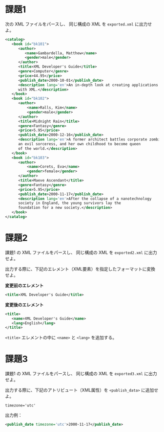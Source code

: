 # 課題1

次の XML ファイルをパースし、
同じ構成の XML を `exported.xml` に出力せよ。

```xml
<catalog>
   <book id="bk101">
      <author>
         <name>Gambardella, Matthew</name>
         <gender>male</gender>
      </author>
      <title>XML Developer's Guide</title>
      <genre>Computer</genre>
      <price>44.95</price>
      <publish_date>2000-10-01</publish_date>
      <description lang='en'>An in-depth look at creating applications 
      with XML.</description>
   </book>
   <book id="bk102">
      <author>
          <name>Ralls, Kim</name>
          <gender>male</gender>
      </author>
      <title>Midnight Rain</title>
      <genre>Fantasy</genre>
      <price>5.95</price>
      <publish_date>2000-12-16</publish_date>
      <description lang='en'>A former architect battles corporate zombies, 
      an evil sorceress, and her own childhood to become queen 
      of the world.</description>
   </book>
   <book id="bk103">
      <author>
          <name>Corets, Eva</name>
          <gender>female</gender>
      </author>
      <title>Maeve Ascendant</title>
      <genre>Fantasy</genre>
      <price>5.95</price>
      <publish_date>2000-11-17</publish_date>
      <description lang='en'>After the collapse of a nanotechnology 
      society in England, the young survivors lay the 
      foundation for a new society.</description>
   </book>
</catalog>
```


# 課題2

課題1 の XML ファイルをパースし、
同じ構成の XML を `exported2.xml` に出力せよ。

出力する際に、下記のエレメント（XML要素）を指定したフォーマットに変換せよ。

__変更前のエレメント__

```xml
<title>XML Developer's Guide</title>
```

__変更後のエレメント__

```xml
<title>
   <name>XML Developer's Guide</name>
   <lang>English</lang>
</title>
```

`<title>` エレメントの中に `<name>` と `<lang>` を追加する。


# 課題3

課題1 の XML ファイルをパースし、
同じ構成の XML を `exported3.xml` に出力せよ。

出力する際に、下記のアトリビュート（XML属性）を `<publish_data>` に追加せよ。

```
timezone='utc'
```

出力例：
```xml
<publish_date timezone='utc'>2000-11-17</publish_date>
```
